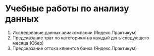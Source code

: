 # Учебные работы по анализу данных

 1. Исследование данных авиакомпании (Яндекс.Практикум)
 2. Предсказание трат по категориям на каждый день следующего месяца (Сбер)
 3. Предсказание оттока клиентов банка (Яндекс.Практикум)
